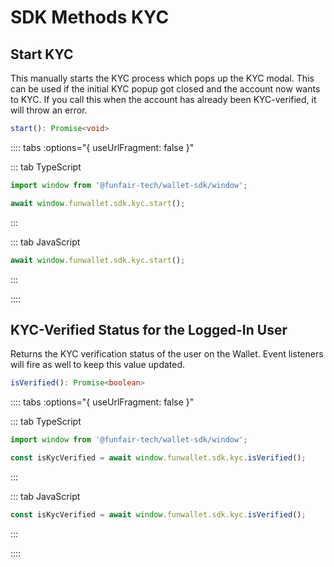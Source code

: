 # SDK Methods KYC

## Start KYC

This manually starts the KYC process which pops up the KYC modal. This can be used if the initial KYC popup got closed and the account now wants to KYC. If you call this when the account has already been KYC-verified, it will throw an error.

```ts
start(): Promise<void>
```

:::: tabs :options="{ useUrlFragment: false }"

::: tab TypeScript

```ts
import window from '@funfair-tech/wallet-sdk/window';

await window.funwallet.sdk.kyc.start();
```

:::

::: tab JavaScript

```js
await window.funwallet.sdk.kyc.start();
```

:::

::::

## KYC-Verified Status for the Logged-In User

Returns the KYC verification status of the user on the Wallet. Event listeners will fire as well to keep this value updated.

```ts
isVerified(): Promise<boolean>
```

:::: tabs :options="{ useUrlFragment: false }"

::: tab TypeScript

```ts
import window from '@funfair-tech/wallet-sdk/window';

const isKycVerified = await window.funwallet.sdk.kyc.isVerified();
```

:::

::: tab JavaScript

```js
const isKycVerified = await window.funwallet.sdk.kyc.isVerified();
```

:::

::::

